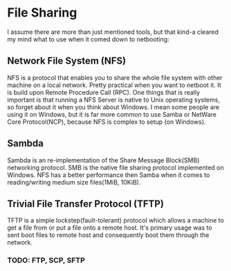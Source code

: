 # File Sharing

I assume there are more than just mentioned tools, but that kind-a cleared my mind what to use when it comed down to netbooting:

## Network File System (NFS)

NFS is a protocol that enables you to share the whole file system with other machine on a local network. Pretty practical when you want to netboot it. It is build upon Remote Procedure Call (RPC). 
One things that is really important is that running a NFS Server is native to Unix operating systems, so forget about it when you think about Windows. I mean some people are using it on Windows, but it is far more common to use Samba or NetWare Core Protocol(NCP), because NFS is complex to setup (on Windows).

## Sambda

Sambda is an re-implementation of the Share Message Block(SMB) networking protocol. SMB is the native file sharing protocol implemented on Windows.
NFS has a better performance then Samba when it comes to reading/writing medium size files(1MiB, 10KiB).


## Trivial File Transfer Protocol (TFTP) 

TFTP is a simple lockstep(fault-tolerant) protocol which allows a machine to get a file from or put a file onto a remote host. It's primary usage was to sent boot files to remote host and consequently boot them through the network.

### TODO: FTP, SCP, SFTP
